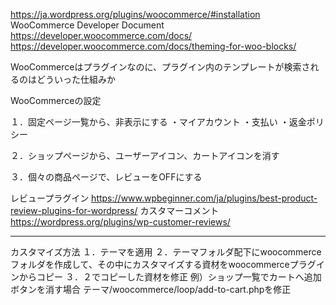 
https://ja.wordpress.org/plugins/woocommerce/#installation
WooCommerce Developer Document
https://developer.woocommerce.com/docs/
https://developer.woocommerce.com/docs/theming-for-woo-blocks/

WooCommerceはプラグインなのに、プラグイン内のテンプレートが検索されるのはどういった仕組みか


WooCommerceの設定

１．固定ページ一覧から、非表示にする
・マイアカウント
・支払い
・返金ポリシー

２．ショップページから、ユーザーアイコン、カートアイコンを消す

３．個々の商品ページで、レビューをOFFにする


レビュープラグイン
https://www.wpbeginner.com/ja/plugins/best-product-review-plugins-for-wordpress/
カスタマーコメント
https://wordpress.org/plugins/wp-customer-reviews/


-------------------

カスタマイズ方法
１．テーマを適用
２．テーマフォルダ配下にwoocommerceフォルダを作成して、その中にカスタマイズする資材をwoocommerceプラグインからコピー
３．２でコピーした資材を修正
例）ショップ一覧でカートへ追加ボタンを消す場合
テーマ/woocommerce/loop/add-to-cart.phpを修正
